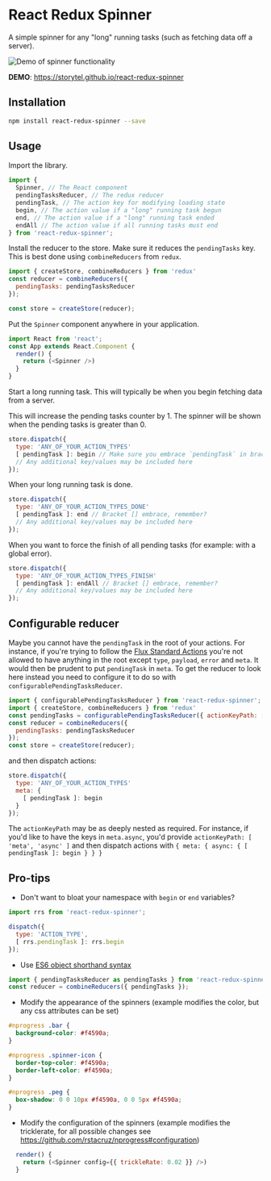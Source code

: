 # React Redux Spinner

A simple spinner for any "long" running tasks (such as fetching data off a server).

![Demo of spinner functionality](https://github.com/Storytel/react-redux-spinner/raw/master/rrs.gif)

**DEMO**:  https://storytel.github.io/react-redux-spinner

## Installation

```bash
npm install react-redux-spinner --save
```

## Usage

Import the library.
```javascript
import {
  Spinner, // The React component
  pendingTasksReducer, // The redux reducer
  pendingTask, // The action key for modifying loading state
  begin, // The action value if a "long" running task begun
  end, // The action value if a "long" running task ended
  endAll // The action value if all running tasks must end
} from 'react-redux-spinner';
```

Install the reducer to the store. Make sure it reduces the `pendingTasks` key.
This is best done using `combineReducers` from `redux`.

```javascript
import { createStore, combineReducers } from 'redux'
const reducer = combineReducers({
  pendingTasks: pendingTasksReducer
});

const store = createStore(reducer);
```

Put the `Spinner` component anywhere in your application.

```javascript
import React from 'react';
const App extends React.Component {
  render() {
    return (<Spinner />)
  }
}
```

Start a long running task. This will typically be when you begin fetching data
from a server.

This will increase the pending tasks counter by 1.
The spinner will be shown when the pending tasks is greater than 0.
```javascript
store.dispatch({
  type: 'ANY_OF_YOUR_ACTION_TYPES'
  [ pendingTask ]: begin // Make sure you embrace `pendingTask` in brackets [] to evaluate it
  // Any additional key/values may be included here
});
```

When your long running task is done.
```javascript
store.dispatch({
  type: 'ANY_OF_YOUR_ACTION_TYPES_DONE'
  [ pendingTask ]: end // Bracket [] embrace, remember?
  // Any additional key/values may be included here
});
```

When you want to force the finish of all pending tasks (for example: with a global error).
```javascript
store.dispatch({
  type: 'ANY_OF_YOUR_ACTION_TYPES_FINISH'
  [ pendingTask ]: endAll // Bracket [] embrace, remember?
  // Any additional key/values may be included here
});
```

## Configurable reducer

Maybe you cannot have the `pendingTask` in the root of your actions.
For instance, if you're trying to follow the [Flux Standard Actions](https://github.com/acdlite/flux-standard-action#actions)
you're not allowed to have anything in the root except `type`, `payload`, `error` and `meta`.
It would then be prudent to put `pendingTask` in `meta`.
To get the reducer to look here instead you need to configure it to do so with `configurablePendingTasksReducer`.

```javascript
import { configurablePendingTasksReducer } from 'react-redux-spinner';
import { createStore, combineReducers } from 'redux'
const pendingTasks = configurablePendingTasksReducer({ actionKeyPath: [ 'meta' ] });
const reducer = combineReducers({
  pendingTasks: pendingTasksReducer
});
const store = createStore(reducer);
```

and then dispatch actions:

```javascript
store.dispatch({
  type: 'ANY_OF_YOUR_ACTION_TYPES'
  meta: {
    [ pendingTask ]: begin
  }
});
```

The `actionKeyPath` may be as deeply nested as required.
For instance, if you'd like to have the keys in `meta.async`, you'd provide `actionKeyPath: [ 'meta', 'async' ]`
and then dispatch actions with `{ meta: { async: { [ pendingTask ]: begin } } }`

## Pro-tips

  * Don't want to bloat your namespace with `begin` or `end` variables?

```javascript
import rrs from 'react-redux-spinner';

dispatch({
  type: 'ACTION_TYPE',
  [ rrs.pendingTask ]: rrs.begin
});
```

  * Use [ES6 object shorthand syntax](https://developer.mozilla.org/en-US/docs/Web/JavaScript/Reference/Operators/Object_initializer)

```javascript
import { pendingTasksReducer as pendingTasks } from 'react-redux-spinner';
const reducer = combineReducers({ pendingTasks });
```

  * Modify the appearance of the spinners (example modifies the color, but any css attributes can be set)

```css
#nprogress .bar {
  background-color: #f4590a;
}

#nprogress .spinner-icon {
  border-top-color: #f4590a;
  border-left-color: #f4590a;
}

#nprogress .peg {
  box-shadow: 0 0 10px #f4590a, 0 0 5px #f4590a;
}
```

  * Modify the configuration of the spinners (example modifies the tricklerate, for all possible changes see https://github.com/rstacruz/nprogress#configuration)

```javascript
  render() {
    return (<Spinner config={{ trickleRate: 0.02 }} />)
  }
```

